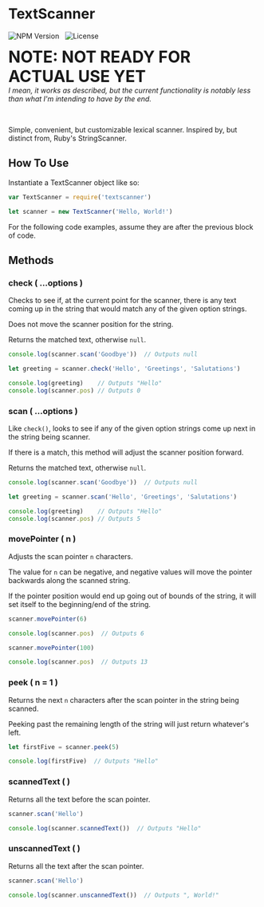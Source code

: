 # TextScanner
![NPM Version](https://img.shields.io/github/package-json/v/chupacabral/textscanner?color=BC0000&logo=npm&style=for-the-badge) &nbsp;
![License](https://img.shields.io/npm/l/@chupacabral/textscanner?color=%23007EC6&style=for-the-badge)

<font size='6px'>**NOTE: NOT READY FOR ACTUAL USE YET**</font>\
*I mean, it works as described, but the current functionality is notably less
than what I'm intending to have by the end.*

&nbsp;

Simple, convenient, but customizable lexical scanner. Inspired by, but distinct from, Ruby's StringScanner.

## How To Use
Instantiate a TextScanner object like so:
```js
var TextScanner = require('textscanner')

let scanner = new TextScanner('Hello, World!')
```

For the following code examples, assume they are after the previous block of
code.

## Methods

### check ( ...options )
Checks to see if, at the current point for the scanner, there is any text
coming up in the string that would match any of the given option strings.

Does not move the scanner position for the string.

Returns the matched text, otherwise `null`.
```js
console.log(scanner.scan('Goodbye'))  // Outputs null

let greeting = scanner.check('Hello', 'Greetings', 'Salutations')

console.log(greeting)    // Outputs "Hello"
console.log(scanner.pos) // Outputs 0
```

### scan ( ...options )
Like `check()`, looks to see if any of the given option strings come up next
in the string being scanner.

If there is a match, this method will adjust the scanner position forward.

Returns the matched text, otherwise `null`.
```js
console.log(scanner.scan('Goodbye'))  // Outputs null

let greeting = scanner.scan('Hello', 'Greetings', 'Salutations')

console.log(greeting)    // Outputs "Hello"
console.log(scanner.pos) // Outputs 5
```

### movePointer ( n )
Adjusts the scan pointer `n` characters.

The value for `n` can be negative, and negative values will move the pointer
backwards along the scanned string.

If the pointer position would end up going out of bounds of the string, it will
set itself to the beginning/end of the string.
```js
scanner.movePointer(6)

console.log(scanner.pos)  // Outputs 6

scanner.movePointer(100)

console.log(scanner.pos)  // Outputs 13
```

### peek ( n = 1 )
Returns the next `n` characters after the scan pointer in the string being
scanned.

Peeking past the remaining length of the string will just return whatever's
left.
```js
let firstFive = scanner.peek(5)

console.log(firstFive)  // Outputs "Hello"
```

### scannedText ( )
Returns all the text before the scan pointer.
```js
scanner.scan('Hello')

console.log(scanner.scannedText())  // Outputs "Hello"
```

### unscannedText ( )
Returns all the text after the scan pointer.
```js
scanner.scan('Hello')

console.log(scanner.unscannedText())  // Outputs ", World!"
```